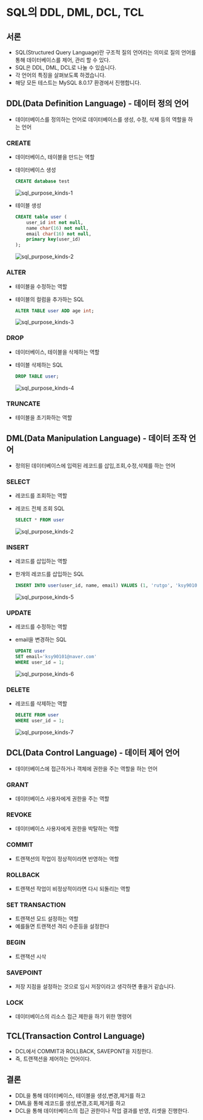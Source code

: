 # SQL의 DDL, DML, DCL, TCL

## 서론

- SQL(Structured Query Language)란 구조적 질의 언어라는 의미로 질의 언어를 통해 데이터베이스를 제어, 관리 할 수 있다.
- SQL은 DDL, DML, DCL로 나눌 수 있습니다.
- 각 언어의 특징을 살펴보도록 하겠습니다.
- 해당 모든 테스트는 MySQL 8.0.17 환경에서 진행합니다.

## DDL(Data Definition Language) - 데이터 정의 언어

- 데이터베이스를 정의하는 언어로 데이터베이스를 생성, 수정, 삭제 등의 역할을 하는 언어

### CREATE

- 데이터베이스, 테이블을 만드는 역할
- 데이터베이스 생성

    ```sql
    CREATE database test
    ```

    ![sql_purpose_kinds-1](https://github.com/ksy90101/TIL/blob/master/database/image/sql_purpose_kinds-1.png?raw=true)

- 테이블 생성

    ```sql
    CREATE table user (
    	user_id int not null,
        name char(16) not null,
        email char(16) not null,
        primary key(user_id)
    );
    ```

  ![sql_purpose_kinds-2](https://github.com/ksy90101/TIL/blob/master/database/image/sql_purpose_kinds-2.png?raw=true)

### ALTER

- 테이블을 수정하는 역할
- 테이블의 컬럼을 추가하는 SQL

    ```sql
    ALTER TABLE user ADD age int;
    ```

  ![sql_purpose_kinds-3](https://github.com/ksy90101/TIL/blob/master/database/image/sql_purpose_kinds-3.png?raw=true)

### DROP

- 데이터베이스, 테이블을 삭제하는 역할
- 테이블 삭제하는 SQL

    ```sql
    DROP TABLE user;
    ```

  ![sql_purpose_kinds-4](https://github.com/ksy90101/TIL/blob/master/database/image/sql_purpose_kinds-4.png?raw=true)

### TRUNCATE

- 테이블을 초기화하는 역할

## DML(Data Manipulation Language) - 데이터 조작 언어

- 정의된 데이터베이스에 입력된 레코드를 삽입,조회,수정,삭제를 하는 언어

### SELECT

- 레코드를 조회하는 역할
- 레코드 전체 조회 SQL

    ```sql
    SELECT * FROM user
    ```

  ![sql_purpose_kinds-2](https://github.com/ksy90101/TIL/blob/master/database/image/sql_purpose_kinds-2.png?raw=true)

### INSERT

- 레코드를 삽입하는 역할
- 한개의 레코드를 삽입하는 SQL

    ```sql
    INSERT INTO user(user_id, name, email) VALUES (1, 'rutgo', 'ksy90101@gmail.com');
    ```

  ![sql_purpose_kinds-5](https://github.com/ksy90101/TIL/blob/master/database/image/sql_purpose_kinds-5.png?raw=true)

### UPDATE

- 레코드를 수정하는 역할
- email을 변경하는 SQL

    ```sql
    UPDATE user 
    SET email='ksy90101@naver.com'
    WHERE user_id = 1;
    ```

  ![sql_purpose_kinds-6](https://github.com/ksy90101/TIL/blob/master/database/image/sql_purpose_kinds-6.png?raw=true)

### DELETE

- 레코드를 삭제하는 역할

    ```sql
    DELETE FROM user
    WHERE user_id = 1;
    ```

  ![sql_purpose_kinds-7](https://github.com/ksy90101/TIL/blob/master/database/image/sql_purpose_kinds-7.png?raw=true)

## DCL(Data Control Language) - 데이터 제어 언어

- 데이터베이스에 접근하거나 객체에 권한을 주는 역할을 하는 언어

### GRANT

- 데이터베이스 사용자에게 권한을 주는 역할

### REVOKE

- 데이터베이스 사용자에게 권한을 박탈하는 역할

### COMMIT

- 트랜잭션의 작업이 정상적이라면 반영하는 역할

### ROLLBACK

- 트랜잭션 작업이 비정상적이라면 다시 되돌리는 역할

### SET TRANSACTION

- 트랜잭션 모드 설정하는 역할
- 예를들면 트랜잭션 격리 수준등을 설정한다

### BEGIN

- 트랜잭션 시삭

### SAVEPOINT

- 저장 지점을 설정하는 것으로 임시 저장이라고 생각하면 좋을거 같습니다.

### LOCK

- 데이터베이스의 리소스 접근 제한을 하기 위한 명령어

## TCL(Transaction Control Language)

- DCL에서 COMMIT과 ROLLBACK, SAVEPONT을 지칭한다.
- 즉, 트랜잭션을 제어하는 언어이다.

## 결론

- DDL을 통해 데이터베이스, 테이블을 생성,변경,제거를 하고
- DML을 통해 레코드를 생성,변경,조회,제거를 하고
- DCL을 통해 데이터베이스의 접근 권한이나 작업 결과를 반영, 리셋을 진행한다.
